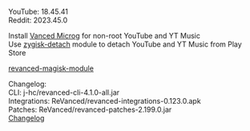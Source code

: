 YouTube: 18.45.41  
Reddit: 2023.45.0  

Install [Vanced Microg](https://github.com/TeamVanced/VancedMicroG/releases) for non-root YouTube and YT Music  
Use [zygisk-detach](https://github.com/j-hc/zygisk-detach) module to detach YouTube and YT Music from Play Store  

[revanced-magisk-module](https://github.com/j-hc/revanced-magisk-module)  

Changelog:  
CLI: j-hc/revanced-cli-4.1.0-all.jar  
Integrations: ReVanced/revanced-integrations-0.123.0.apk  
Patches: ReVanced/revanced-patches-2.199.0.jar  
[Changelog](https://github.com/ReVanced/revanced-patches/releases/tag/v2.199.0)  
